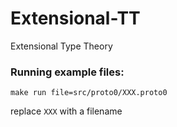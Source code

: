 # Extensional-TT
Extensional Type Theory

### Running example files:

```
make run file=src/proto0/XXX.proto0
```

replace `XXX` with a filename
